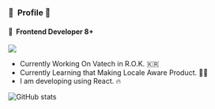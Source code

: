 ### 👋 &nbsp;Profile 👋
#### 🔭 &nbsp;Frontend Developer 8+ &nbsp;
<a href="버튼을 눌렀을 때 이동할 링크" target="_blank"><img src="https://img.shields.io/badge/LinkedIn-000000?style=for-the-badge&logo=linkedin&logoColor=0A66C2"/></a>
- Currently Working On Vatech in R.O.K.  🇰🇷 
- Currently Learning that Making Locale Aware Product.  🏴‍☠️ 
- I am developing using React. 🔥

![GitHub stats](https://github-readme-stats.vercel.app/api?username=Blueheart0&show_icons=true&theme=radical)
<!--
**blueheart0/blueheart0** is a ✨ _special_ ✨ repository because its `README.md` (this file) appears on your GitHub profile.

Here are some ideas to get you started:

- 🔭 I’m currently working on ...
- 🌱 I’m currently learning ...
- 👯 I’m looking to collaborate on ...
- 🤔 I’m looking for help with ...
- 💬 Ask me about ...
- 📫 How to reach me: ...
- 😄 Pronouns: ...
- ⚡ Fun fact: ...
-->
